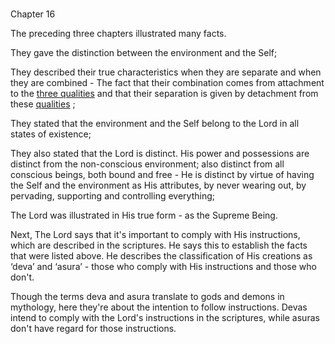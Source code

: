 # <a name='_Toc488528607'></a>
Chapter 16


The preceding three chapters illustrated many facts.

They gave the distinction between the environment and the Self;

They described their true characteristics when they are separate and when they are combined - The fact that their combination comes from attachment to the 
[three qualities](satva_rajas_tamas)
 and that their separation is given by detachment from these 
[qualities](satva_rajas_tamas_effects)
;

They stated that the environment and the Self belong to the Lord in all states of existence;

They also stated that the Lord is distinct. His power and possessions are distinct from the non-conscious environment; also distinct from all conscious beings, both bound and free - He is distinct by virtue of having the Self and the environment as His attributes, by never wearing out, by pervading, supporting and controlling everything;

The Lord was illustrated in His true form - as the Supreme Being.

<a name='deva_asura'></a>
Next, The Lord says that it's important to comply with His instructions, which are described in the scriptures. He says this to establish the facts that were listed above. He describes the classification of His creations as ‘deva’ and ‘asura’ - those who comply with His instructions and those who don't.

Though the terms deva and asura translate to gods and demons in mythology, here they're about the intention to follow instructions.
Devas intend to comply with the Lord's instructions in the scriptures, while asuras don't have regard for those instructions.
